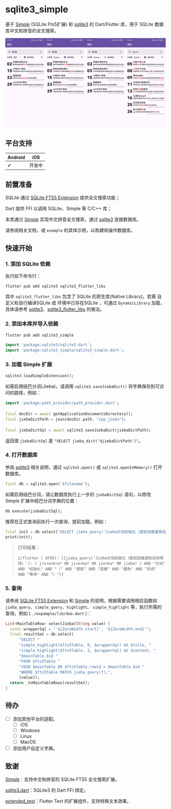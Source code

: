 # sqlite3_simple

基于 [Simple](https://github.com/wangfenjin/simple) (SQLite Fts5扩展) 和 [sqlite3](https://github.com/simolus3/sqlite3.dart/tree/main/sqlite3) 的 Dart/Flutter 库，用于 SQLite 数据库中文和拼音的全文搜索。

![示例](example.jpg)

## 平台支持

| Android | iOS    |
| ------- | ------ |
| ✔      | 开发中 |

## 前置准备

SQLite 通过 [SQLite FTS5 Extension](https://sqlite.org/fts5.html) 提供全文搜索功能；

Dart 提供 FFI 以调用 SQLite、Simple 等 C/C++ 库；

本库通过 [Simple](https://github.com/wangfenjin/simple) 实现中文拼音全文搜索，通过 [sqlite3](https://github.com/simolus3/sqlite3.dart/tree/main/sqlite3) 连接数据库。

请参阅相关文档，或 `example` 的具体示例，以构建和操作数据库。

## 快速开始

### 1. 添加 SQLite 依赖

执行如下命令行：

```shell
flutter pub add sqlite3 sqlite3_flutter_libs
```

其中 `sqlite3_flutter_libs` 包含了 SQLite 的原生库(Native Library)。若需 自定义和自行编译SQLite 或 环境中已存在SQLite ，可通过 `DynamicLibrary` 加载，具体请参考 [sqlite3](https://github.com/simolus3/sqlite3.dart/tree/main/sqlite3#manually-providing-sqlite3-libraries)、[sqlite3_flutter_libs](https://github.com/simolus3/sqlite3.dart/tree/main/sqlite3_flutter_libs) 的做法。

### 2. 添加本库并导入依赖

```shell
flutter pub add sqlite3_simple
```

```dart
import 'package:sqlite3/sqlite3.dart';
import 'package:sqlite3_simple/sqlite3_simple.dart';
```

### 3. 加载 Simple 扩展

```dart
sqlite3.loadSimpleExtension();
```

如需启用结巴分词(Jieba)，请调用 `sqlite3.saveJiebaDict()` 将字典保存到可访问的路径，例如：

```dart
import 'package:path_provider/path_provider.dart';

final docDir = await getApplicationDocumentsDirectory();
final jiebaDictPath = join(docDir.path, "cpp_jieba");

final jiebaDictSql = await sqlite3.saveJiebaDict(jiebaDictPath);
```

返回值 `jiebaDictSql` 是 `"SELECT jieba_dict('$jiebaDictPath')"`。

### 4. 打开数据库

参阅 [sqlite3](https://github.com/simolus3/sqlite3.dart/tree/main/sqlite3) 相关说明，通过 `sqlite3.open()` 或 `sqlite3.openInMemory()` 打开数据库。

```dart
final db = sqlite3.open('$filename');
```

如需启用结巴分词，请让数据库执行上一步的 `jiebaDictSql` 语句，以修改 Simple 扩展中结巴分词字典的位置：

```dart
db.execute(jiebaDictSql);
```

推荐在正式查询前执行一次查询，提前加载，例如：

```dart
final init = db.select("SELECT jieba_query('Jieba分词初始化（提前加载避免后续等待）')");
print(init);
```

> 打印结果：
>
> `I/flutter ( 8795): [{jieba_query('Jieba分词初始化（提前加载避免后续等待）'): ( j+i+e+b+a* OR ji+e+ba* OR jie+ba* OR jieba* ) AND "分词" AND "初始化" AND "（" AND "提前" AND "加载" AND "避免" AND "后续" AND "等待" AND "）"}]`

### 5. 查询

请参阅 [SQLite FTS5 Extension](https://sqlite.org/fts5.html) 和 [Simple](https://github.com/wangfenjin/simple) 的说明，根据需要调用相应函数如 `jieba_query`、`simple_query`、`highlight`、  `simple_highlight` 等，执行所需的查询，例如 (  `./expample/lib/dao.dart` )：

```dart
List<MainTableRow> selectJieba(String value) {
  const wrapperSql = "'${ZeroWidth.start}', '${ZeroWidth.end}'";
  final resultSet = db.select(
      "SELECT "
      "simple_highlight($fts5Table, 0, $wrapperSql) AS $title, "
      "simple_highlight($fts5Table, 1, $wrapperSql) AS $content, "
      "$mainTable.$id "
      "FROM $fts5Table "
      "JOIN $mainTable ON $fts5Table.rowid = $mainTable.$id "
      "WHERE $fts5Table MATCH jieba_query(?);",
      [value]);
  return _toMainTableRows(resultSet);
}
```

## 待办

- [ ] 添加其他平台的适配。
  - [ ] iOS
  - [ ] Windows
  - [ ] Linux
  - [ ] MacOS
- [ ] 添加用户自定义字典。

## 致谢

[Simple](https://github.com/wangfenjin/simple)：支持中文和拼音的 SQLite FTS5 全文搜索扩展。

[sqlite3.dart](https://github.com/simolus3/sqlite3.dart)：SQLite3 的 Dart FFI 绑定。

[extended_text](https://github.com/fluttercandies/extended_text/)：Flutter Text 的扩展组件，支持特殊文本效果。
